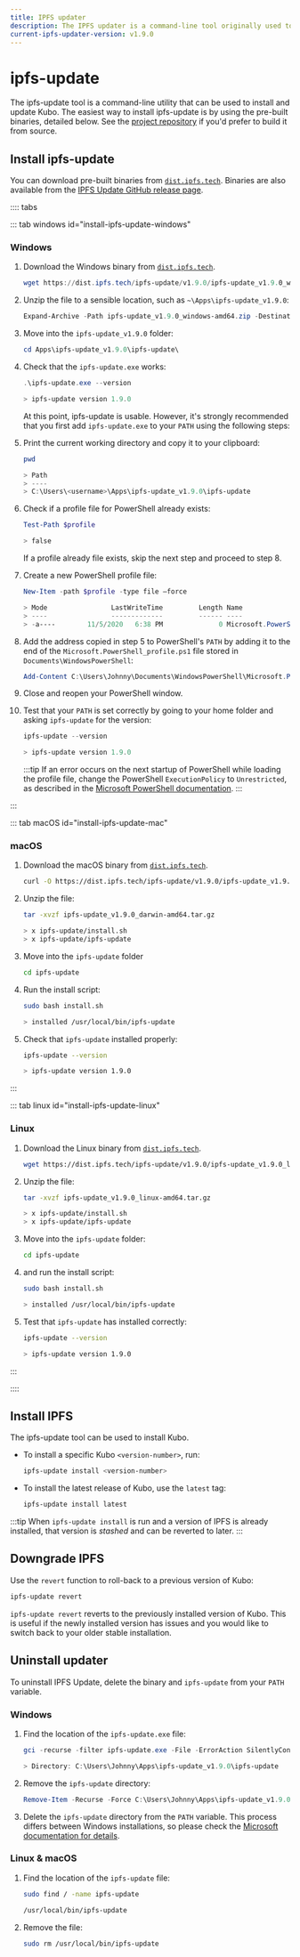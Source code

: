 ```yaml
---
title: IPFS updater
description: The IPFS updater is a command-line tool originally used to help users update their IPFS version. Learn how to install, upgrade, and downgrade Kubo using the IPFS updater.
current-ipfs-updater-version: v1.9.0
---
```


# ipfs-update

The ipfs-update tool is a command-line utility that can be used to install and update Kubo. The easiest way to install ipfs-update is by using the pre-built binaries, detailed below. See the [project repository](https://github.com/ipfs/ipfs-update#from-source) if you'd prefer to build it from source.

## Install ipfs-update

You can download pre-built binaries from [`dist.ipfs.tech`](https://dist.ipfs.tech/#ipfs-update). Binaries are also available from the [IPFS Update GitHub release page](https://github.com/ipfs/ipfs-update/releases).


:::: tabs

::: tab windows id="install-ipfs-update-windows"

### Windows

1. Download the Windows binary from [`dist.ipfs.tech`](https://dist.ipfs.tech/#ipfs-update).

   ```powershell
   wget https://dist.ipfs.tech/ipfs-update/v1.9.0/ipfs-update_v1.9.0_windows-amd64.zip -Outfile ipfs-update_v1.9.0_windows-amd64.zip
   ```

1. Unzip the file to a sensible location, such as `~\Apps\ipfs-update_v1.9.0`:

   ```powershell
   Expand-Archive -Path ipfs-update_v1.9.0_windows-amd64.zip -DestinationPath ~\Apps\ipfs-update_v1.9.0
   ```

1. Move into the `ipfs-update_v1.9.0` folder:

   ```powershell
   cd Apps\ipfs-update_v1.9.0\ipfs-update\
   ```

1. Check that the `ipfs-update.exe` works:

   ```powershell
   .\ipfs-update.exe --version

   > ipfs-update version 1.9.0
   ```

   At this point, ipfs-update is usable. However, it's strongly recommended that you first add `ipfs-update.exe` to your `PATH` using the following steps:

1. Print the current working directory and copy it to your clipboard:

   ```powershell
   pwd

   > Path
   > ----
   > C:\Users\<username>\Apps\ipfs-update_v1.9.0\ipfs-update
   ```

1. Check if a profile file for PowerShell already exists:

   ```powershell
   Test-Path $profile

   > false
   ```

   If a profile already file exists, skip the next step and proceed to step 8.
 
1. Create a new PowerShell profile file:

   ```powershell
   New-Item -path $profile -type file –force

   > Mode                LastWriteTime         Length Name
   > ----                -------------         ------ ----
   > -a----        11/5/2020   6:38 PM              0 Microsoft.PowerShell_profile.ps1
   ```

1. Add the address copied in step 5 to PowerShell's `PATH` by adding it to the end of the `Microsoft.PowerShell_profile.ps1` file stored in `Documents\WindowsPowerShell`:

   ```powershell
   Add-Content C:\Users\Johnny\Documents\WindowsPowerShell\Microsoft.PowerShell_profile.ps1 "[System.Environment]::SetEnvironmentVariable('PATH',`$Env:PATH+';;C:\Users\<username>\Apps\ipfs-update_v1.9.0\ipfs-update')"
   ```

1. Close and reopen your PowerShell window. 


1. Test that your `PATH` is set correctly by going to your home folder and asking `ipfs-update` for the version:

   ```powershell
   ipfs-update --version

   > ipfs-update version 1.9.0
   ```

   :::tip
   If an error occurs on the next startup of PowerShell while loading the profile file, change the PowerShell `ExecutionPolicy` to `Unrestricted`, as described in the [Microsoft PowerShell documentation](https://docs.microsoft.com/en-us/powershell/module/microsoft.powershell.security/set-executionpolicy?view=powershell-7).
   :::


:::

::: tab macOS id="install-ipfs-update-mac"

### macOS

1. Download the macOS binary from [`dist.ipfs.tech`](https://dist.ipfs.tech/#ipfs-update).

   ```bash
   curl -O https://dist.ipfs.tech/ipfs-update/v1.9.0/ipfs-update_v1.9.0_darwin-amd64.tar.gz
   ```

1. Unzip the file:

   ```bash
   tar -xvzf ipfs-update_v1.9.0_darwin-amd64.tar.gz

   > x ipfs-update/install.sh
   > x ipfs-update/ipfs-update
   ```

1. Move into the `ipfs-update` folder 

   ```bash
   cd ipfs-update
   ```

1. Run the install script:

   ```bash
   sudo bash install.sh

   > installed /usr/local/bin/ipfs-update
   ```

4. Check that `ipfs-update` installed properly:

   ```bash
   ipfs-update --version

   > ipfs-update version 1.9.0
   ```

:::

::: tab linux id="install-ipfs-update-linux"

### Linux

1. Download the Linux binary from [`dist.ipfs.tech`](https://dist.ipfs.tech/#ipfs-update).

   ```bash
   wget https://dist.ipfs.tech/ipfs-update/v1.9.0/ipfs-update_v1.9.0_linux-amd64.tar.gz
   ```

1. Unzip the file:

   ```bash
   tar -xvzf ipfs-update_v1.9.0_linux-amd64.tar.gz

   > x ipfs-update/install.sh
   > x ipfs-update/ipfs-update
   ```

1. Move into the `ipfs-update` folder:

   ```bash
   cd ipfs-update
   ```

1. and run the install script:
   
   ```bash
   sudo bash install.sh

   > installed /usr/local/bin/ipfs-update
   ```

4. Test that `ipfs-update` has installed correctly:

   ```bash
   ipfs-update --version

   > ipfs-update version 1.9.0
   ```

:::

::::

## Install IPFS

The ipfs-update tool can be used to install Kubo. 

- To install a specific Kubo `<version-number>`, run:

  ```bash
  ipfs-update install <version-number>
  ```

- To install the latest release of Kubo, use the `latest` tag:

  ```bash
  ipfs-update install latest
  ```

:::tip
When `ipfs-update install` is run and a version of IPFS is already installed, that version is _stashed_ and can be reverted to later.
:::

## Downgrade IPFS

Use the `revert` function to roll-back to a previous version of Kubo:

```bash
ipfs-update revert
```

`ipfs-update revert` reverts to the previously installed version of Kubo. This is useful if the newly installed version has issues and you would like to switch back to your older stable installation.

## Uninstall updater

To uninstall IPFS Update, delete the binary and `ipfs-update` from your `PATH` variable.

### Windows

1. Find the location of the `ipfs-update.exe` file:

   ```powershell
   gci -recurse -filter ipfs-update.exe -File -ErrorAction SilentlyContinue

   > Directory: C:\Users\Johnny\Apps\ipfs-update_v1.9.0\ipfs-update
   ```

2. Remove the `ipfs-update` directory:

   ```powershell
   Remove-Item -Recurse -Force C:\Users\Johnny\Apps\ipfs-update_v1.9.0
   ```

3. Delete the `ipfs-update` directory from the `PATH` variable. This process differs between Windows installations, so please check the [Microsoft documentation for details](https://docs.microsoft.com/en-us/cpp/build/setting-the-path-and-environment-variables-for-command-line-builds?view=msvc-160).

### Linux & macOS

1. Find the location of the `ipfs-update` file:

   ```bash
   sudo find / -name ipfs-update

   /usr/local/bin/ipfs-update
   ```

2. Remove the file:

   ```bash
   sudo rm /usr/local/bin/ipfs-update
   ```
